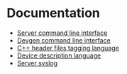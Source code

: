 Documentation
===============

* [Server command line interface](command_line_interface.md)
* [Devgen command line interface](kmake.md)
* [C++ header files tagging language](device_interface_language.md)
* [Device description language](D2L.md)
* [Server syslog](syslog.md)
